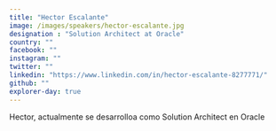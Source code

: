 ```yaml
---
title: "Hector Escalante"
image: /images/speakers/hector-escalante.jpg
designation : "Solution Architect at Oracle"
country: ""
facebook: ""
instagram: ""
twitter: ""
linkedin: "https://www.linkedin.com/in/hector-escalante-8277771/"
github: ""
explorer-day: true
---
```


Hector, actualmente se desarrolloa como Solution Architect en Oracle

